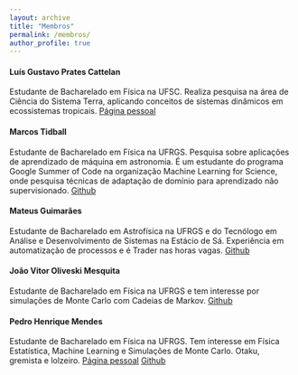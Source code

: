 ```yaml
---
layout: archive
title: "Membros"
permalink: /membros/
author_profile: true
---
```


#### Luís Gustavo Prates Cattelan

Estudante de Bacharelado em Física na UFSC. Realiza pesquisa na área de Ciência do Sistema Terra, aplicando conceitos de sistemas dinâmicos em ecossistemas tropicais.  [Página pessoal](https://luisgcattelan.github.io/)

#### Marcos Tidball
Estudante de Bacharelado em Física na UFRGS. Pesquisa sobre aplicações de aprendizado de máquina em astronomia. É um estudante do programa Google Summer of Code na organização Machine Learning for Science, onde pesquisa técnicas de adaptação de domínio para aprendizado não supervisionado. [Github](https://github.com/zysymu)

#### Mateus Guimarães
Estudante de Bacharelado em Astrofísica na UFRGS e do Tecnólogo em Análise e Desenvolvimento de Sistemas na Estácio de Sá. Experiência em automatização de processos e é Trader nas horas vagas. [Github](https://github.com/mgteus)

#### João Vitor Oliveski Mesquita
Estudante de Bacharelado em Física na UFRGS e tem interesse por simulações de Monte Carlo com Cadeias de Markov. [Github](https://github.com/oliveski)

#### Pedro Henrique Mendes 
Estudante de Bacharelado em Física na UFRGS. Tem interesse em Física Estatística, Machine Learning e Simulações de Monte Carlo. Otaku, gremista e lolzeiro.  [Página pessoal](https://lief.if.ufrgs.br/~pedhmendes/) [Github](https://github.com/pedhmendes) 


